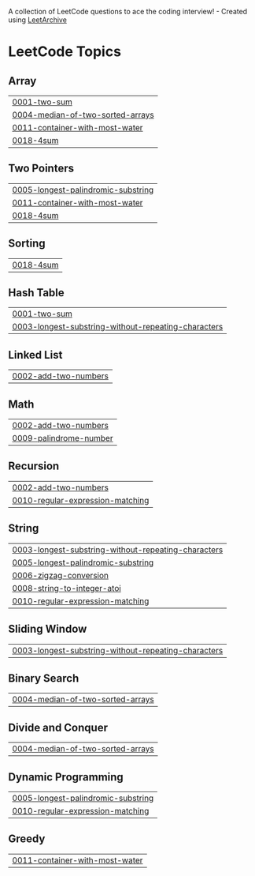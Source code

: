 A collection of LeetCode questions to ace the coding interview! - Created using [LeetArchive](https://github.com/anujlunawat/LeetArchive)


<!---LeetCode Topics Start-->
# LeetCode Topics
## Array
|  |
| ------- |
| [0001-two-sum](https://github.com/manojdintakurti/LeetCode/tree/main/LeetCode/0001-two-sum) |
| [0004-median-of-two-sorted-arrays](https://github.com/manojdintakurti/LeetCode/tree/main/LeetCode/0004-median-of-two-sorted-arrays) |
| [0011-container-with-most-water](https://github.com/manojdintakurti/LeetCode/tree/main/LeetCode/0011-container-with-most-water) |
| [0018-4sum](https://github.com/manojdintakurti/LeetCode/tree/main/LeetCode/0018-4sum) |
## Two Pointers
|  |
| ------- |
| [0005-longest-palindromic-substring](https://github.com/manojdintakurti/LeetCode/tree/main/LeetCode/0005-longest-palindromic-substring) |
| [0011-container-with-most-water](https://github.com/manojdintakurti/LeetCode/tree/main/LeetCode/0011-container-with-most-water) |
| [0018-4sum](https://github.com/manojdintakurti/LeetCode/tree/main/LeetCode/0018-4sum) |
## Sorting
|  |
| ------- |
| [0018-4sum](https://github.com/manojdintakurti/LeetCode/tree/main/LeetCode/0018-4sum) |
## Hash Table
|  |
| ------- |
| [0001-two-sum](https://github.com/manojdintakurti/LeetCode/tree/main/LeetCode/0001-two-sum) |
| [0003-longest-substring-without-repeating-characters](https://github.com/manojdintakurti/LeetCode/tree/main/LeetCode/0003-longest-substring-without-repeating-characters) |
## Linked List
|  |
| ------- |
| [0002-add-two-numbers](https://github.com/manojdintakurti/LeetCode/tree/main/LeetCode/0002-add-two-numbers) |
## Math
|  |
| ------- |
| [0002-add-two-numbers](https://github.com/manojdintakurti/LeetCode/tree/main/LeetCode/0002-add-two-numbers) |
| [0009-palindrome-number](https://github.com/manojdintakurti/LeetCode/tree/main/LeetCode/0009-palindrome-number) |
## Recursion
|  |
| ------- |
| [0002-add-two-numbers](https://github.com/manojdintakurti/LeetCode/tree/main/LeetCode/0002-add-two-numbers) |
| [0010-regular-expression-matching](https://github.com/manojdintakurti/LeetCode/tree/main/LeetCode/0010-regular-expression-matching) |
## String
|  |
| ------- |
| [0003-longest-substring-without-repeating-characters](https://github.com/manojdintakurti/LeetCode/tree/main/LeetCode/0003-longest-substring-without-repeating-characters) |
| [0005-longest-palindromic-substring](https://github.com/manojdintakurti/LeetCode/tree/main/LeetCode/0005-longest-palindromic-substring) |
| [0006-zigzag-conversion](https://github.com/manojdintakurti/LeetCode/tree/main/LeetCode/0006-zigzag-conversion) |
| [0008-string-to-integer-atoi](https://github.com/manojdintakurti/LeetCode/tree/main/LeetCode/0008-string-to-integer-atoi) |
| [0010-regular-expression-matching](https://github.com/manojdintakurti/LeetCode/tree/main/LeetCode/0010-regular-expression-matching) |
## Sliding Window
|  |
| ------- |
| [0003-longest-substring-without-repeating-characters](https://github.com/manojdintakurti/LeetCode/tree/main/LeetCode/0003-longest-substring-without-repeating-characters) |
## Binary Search
|  |
| ------- |
| [0004-median-of-two-sorted-arrays](https://github.com/manojdintakurti/LeetCode/tree/main/LeetCode/0004-median-of-two-sorted-arrays) |
## Divide and Conquer
|  |
| ------- |
| [0004-median-of-two-sorted-arrays](https://github.com/manojdintakurti/LeetCode/tree/main/LeetCode/0004-median-of-two-sorted-arrays) |
## Dynamic Programming
|  |
| ------- |
| [0005-longest-palindromic-substring](https://github.com/manojdintakurti/LeetCode/tree/main/LeetCode/0005-longest-palindromic-substring) |
| [0010-regular-expression-matching](https://github.com/manojdintakurti/LeetCode/tree/main/LeetCode/0010-regular-expression-matching) |
## Greedy
|  |
| ------- |
| [0011-container-with-most-water](https://github.com/manojdintakurti/LeetCode/tree/main/LeetCode/0011-container-with-most-water) |
<!---LeetCode Topics End-->